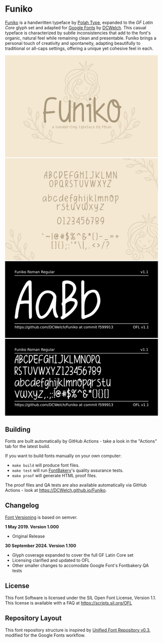 
# Funiko

<!--[![][Fontbakery]](https://DCWelch.github.io/Funiko/fontbakery/fontbakery-report.html)-->
<!--[![][Universal]](https://DCWelch.github.io/Funiko/fontbakery/fontbakery-report.html)-->
<!--[![][GF Profile]](https://DCWelch.github.io/Funiko/fontbakery/fontbakery-report.html)-->
<!--[![][Shaping]](https://DCWelch.github.io/Funiko/fontbakery/fontbakery-report.html)-->

<!--[Fontbakery]: https://img.shields.io/endpoint?url=https%3A%2F%2Fraw.githubusercontent.com%2FDCWelch%2FFuniko%2Fgh-pages%2Fbadges%2Foverall.json-->
<!--[GF Profile]: https://img.shields.io/endpoint?url=https%3A%2F%2Fraw.githubusercontent.com%2FDCWelch%2FFuniko%2Fgh-pages%2Fbadges%2FGoogleFonts.json-->
<!--[Outline Correctness]: https://img.shields.io/endpoint?url=https%3A%2F%2Fraw.githubusercontent.com%2FDCWelch%2FFuniko%2Fgh-pages%2Fbadges%2FOutlineCorrectnessChecks.json-->
<!--[Shaping]: https://img.shields.io/endpoint?url=https%3A%2F%2Fraw.githubusercontent.com%2FDCWelch%2FFuniko%2Fgh-pages%2Fbadges%2FShapingChecks.json-->
<!--[Universal]: https://img.shields.io/endpoint?url=https%3A%2F%2Fraw.githubusercontent.com%2FDCWelch%2FFuniko%2Fgh-pages%2Fbadges%2FUniversal.json-->

[Funiko](github.com/DCWelch/Funiko) is a handwritten typeface by [Polah Type](https://www.behance.net/saipulkhurasan), expanded to the _GF Latin Core_ glyph set and adapted for [Google Fonts](https://github.com/googlefonts) by [DCWelch](https://github.com/DCWelch). This casual typeface is characterized by subtle inconsistencies that add to the font's organic, natural feel while remaining clean and presentable. Funiko brings a personal touch of creativity and spontaneity, adapting beautifully to traditional or all-caps settings, offering a unique yet cohesive feel in each.

![Sample Image](documentation/funiko1.jpg)
![Sample Image](documentation/funiko2.jpg)
![Sample Image](documentation/image1.png)
![Sample Image](documentation/image2.png)

## Building

Fonts are built automatically by GitHub Actions - take a look in the "Actions" tab for the latest build.

If you want to build fonts manually on your own computer:

* `make build` will produce font files.
* `make test` will run [FontBakery](https://github.com/googlefonts/fontbakery)'s quality assurance tests.
* `make proof` will generate HTML proof files.

The proof files and QA tests are also available automatically via GitHub Actions - look at https://DCWelch.github.io/Funiko.

## Changelog

[Font Versioning](https://github.com/googlefonts/gf-docs/tree/main/Spec#font-versioning) is based on semver.

**1 May 2019. Version 1.000**
- Original Release

**30 September 2024. Version 1.100**
- Glyph coverage expanded to cover the full GF Latin Core set
- Licensing clarified and updated to OFL
- Other smaller changes to accomodate Google Font's Fontbakery QA tests

## License

This Font Software is licensed under the SIL Open Font License, Version 1.1.
This license is available with a FAQ at
https://scripts.sil.org/OFL

## Repository Layout

This font repository structure is inspired by [Unified Font Repository v0.3](https://github.com/unified-font-repository/Unified-Font-Repository), modified for the Google Fonts workflow.
